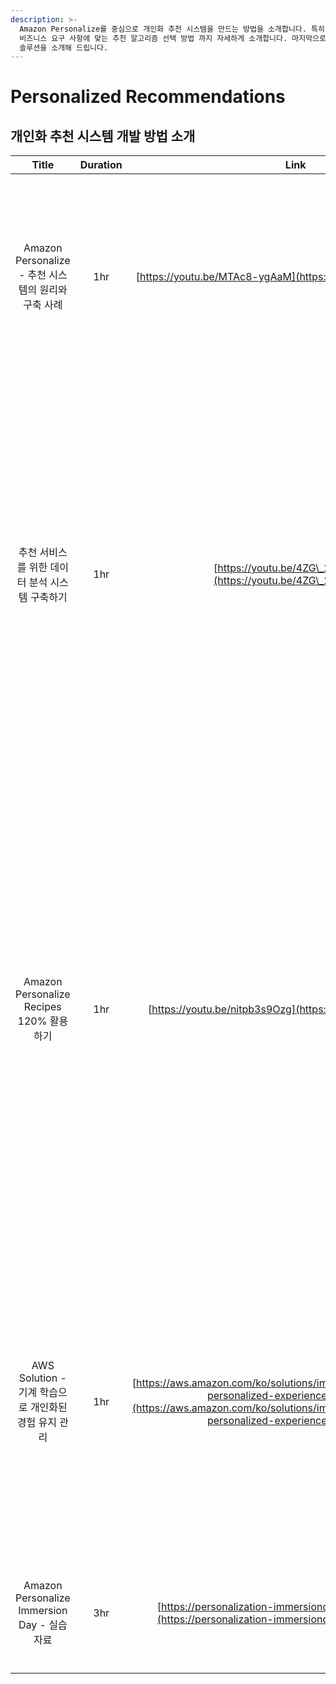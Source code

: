 ```yaml
---
description: >-
  Amazon Personalize를 중심으로 개인화 추천 시스템을 만드는 방법을 소개합니다. 특히, 추천 시스템에 필요한 데이터 수집 부터
  비즈니스 요구 사항에 맞는 추천 알고리즘 선택 방법 까지 자세하게 소개합니다. 마지막으로, AWS에 클릭 1번으로 배포 가능한 개인화 추천
  솔루션을 소개해 드립니다.
---
```


# Personalized Recommendations

## 개인화 추천 시스템 개발 방법 소개&#x20;

|                   Title                  | Duration |                                                                                                  Link                                                                                                  |                                                                                                            Description                                                                                                           |
| :--------------------------------------: | :------: | :----------------------------------------------------------------------------------------------------------------------------------------------------------------------------------------------------: | :------------------------------------------------------------------------------------------------------------------------------------------------------------------------------------------------------------------------------: |
|  Amazon Personalize - 추천 시스템의 원리와 구축 사례  |    1hr   |                                                                      [https://youtu.be/MTAc8-ygAaM](https://youtu.be/MTAc8-ygAaM)                                                                      |                                                                추천 서비스에 필요한 데이터와 구축 원리에 대해서 알아보고, Amazon Personalize를 통해 E-Commerce 서비스를 위한 추천 서비스를 구축 방법을 소개 합니다.                                                                |
|        추천 서비스를 위한 데이터 분석 시스템 구축하기        |    1hr   |                                                                    [https://youtu.be/4ZG\_2C\_uR9M](https://youtu.be/4ZG\_2C\_uR9M)                                                                    |                           <p>ML엔지니어의 도움 없이 Amazon Personalize를 사용해서 추천 시스템을 쉽게 구축할 수 있습니다. </p><p>이 세션에서는 추천 시스템 구축을 위한 데이터 분석, 추천 시스템에 필요한 데이터에 대해서 알아보고,  추천 시스템을 만들기 위한 다양한 분석 서비스와 아키텍처를 제안합니다.</p>                          |
|   Amazon Personalize Recipes 120% 활용하기   |    1hr   |                                                                      [https://youtu.be/nitpb3s9Ozg](https://youtu.be/nitpb3s9Ozg)                                                                      | <p>이 세션에서는 Amazon Personalize에서 제공하는 다양한 추천 알고리즘(Recipes)을 소개하고, 비즈니스 요구 사항에 따라서 어떤 추천 알고리즘(Recipes)사용할 수 있는지 알려 드립니다.</p><p>여러분들의 서비스를 사용하는 사용자 이탈률을 낮추고, 체류 시간 및 구매 전환율을 올리기 위해서 개인화 추천 시스템을 구축하시고자 하는 분들에게 큰 도움이 될 것 입니다.</p> |
|   AWS Solution - 기계 학습으로 개인화된 경험 유지 관리   |    1hr   | [https://aws.amazon.com/ko/solutions/implementations/maintaining-personalized-experiences-with-ml/](https://aws.amazon.com/ko/solutions/implementations/maintaining-personalized-experiences-with-ml/) |                                            기계 학습으로 개인화된 경험 유지 관리 솔루션은 자동화된 파이프라인 구성, 리소스 작업을 위한 모형 프롬프트 관리(훈련, 재훈련, 추론), 모형 성능에 대한 개선된 가시성 및 고급 오류 핸들링 메커니즘을 제공하여 개발을 간소화 및 가속화해 줍니다.                                            |
| Amazon Personalize Immersion Day - 실습 자료 |    3hr   |                                             [https://personalization-immersionday.workshop.aws/en/](https://personalization-immersionday.workshop.aws/en/)                                             |                                                                                     Amazon Personalize의 기능들을 하나씩 따라해 보면서 실습할 수 있는 학습 자료 입니다.                                                                                     |
